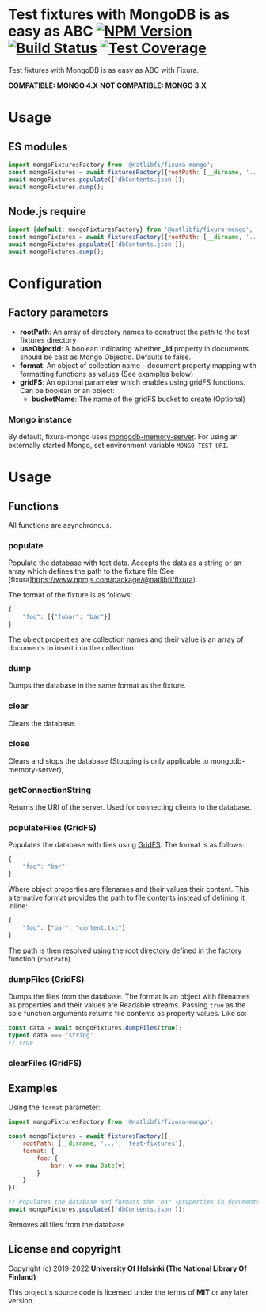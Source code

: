 # Test fixtures with MongoDB is as easy as ABC [![NPM Version](https://img.shields.io/npm/v/@natlibfi/fixura-mongo.svg)](https://npmjs.org/package/@natlibfi/fixura-mongo) [![Build Status](https://travis-ci.org/NatLibFi/fixura-mongo-js.svg)](https://travis-ci.org/NatLibFi/fixura-mongo-js) [![Test Coverage](https://codeclimate.com/github/NatLibFi/fixura-mongo-js/badges/coverage.svg)](https://codeclimate.com/github/NatLibFi/fixura-mongo-js/coverage)

Test fixtures with MongoDB is as easy as ABC with Fixura.

**COMPATIBLE: MONGO 4.X**
**NOT COMPATIBLE: MONGO 3.X**

# Usage
## ES modules
```js
import mongoFixturesFactory from '@natlibfi/fixura-mongo';
const mongoFixtures = await fixturesFactory({rootPath: [__dirname, '...', 'test-fixtures']});
await mongoFixtures.populate(['dbContents.json']);
await mongoFixtures.dump();
```
## Node.js require
```js
import {default: mongoFixturesFactory} from '@natlibfi/fixura-mongo';
const mongoFixtures = await fixturesFactory({rootPath: [__dirname, '...', 'test-fixtures']});
await mongoFixtures.populate(['dbContents.json']);
await mongoFixtures.dump();
```
# Configuration
## Factory parameters
- **rootPath**: An array of directory names to construct the path to the test fixtures directory
- **useObjectId**: A boolean indicating whether **_id** property in documents should be cast as Mongo ObjectId. Defaults to false.
- **format**: An object of collection name - document property mapping with formatting functions as values (See examples below)
- **gridFS**: An optional parameter which enables using gridFS functions. Can be boolean or an object:
  - **bucketName**: The name of the gridFS bucket to create (Optional)
### Mongo instance
By default, fixura-mongo uses [mongodb-memory-server](https://www.npmjs.com/package/mongodb-memory-server). For using an externally started Mongo, set environment variable `MONGO_TEST_URI`.
# Usage
## Functions
All functions are asynchronous.
### populate
Populate the database with test data. Accepts the data as a string or an array which defines the path to the fixture file (See [fixura]https://www.npmjs.com/package/@natlibfi/fixura).

The format of the fixture is as follows:
```js
{
    "foo": [{"fubar": "bar"}]
}
```
The object properties are collection names and their value is an array of documents to insert into the collection.
### dump
Dumps the database in the same format as the fixture.
### clear
Clears the database.
### close
Clears and stops the database (Stopping is only applicable to mongodb-memory-server),
### getConnectionString
Returns the URI of the server. Used for connecting clients to the database.
### populateFiles (GridFS)
Populates the database with files using [GridFS](https://docs.mongodb.com/manual/core/gridfs/). The format is as follows:
```js
{
    "foo": "bar"
}
```
Where object properties are filenames and their values their content. This alternative format provides the path to file contents instead of defining it inline:
```js
{
    "foo": ["bar", "content.txt"]
}
```
The path is then resolved using the root directory defined in the factory function (`rootPath`).
### dumpFiles (GridFS)
Dumps the files from the database. The format is an object with filenames as properties and their values are Readable streams. Passing `true` as the sole function arguments returns file contents as property values. Like so:
```js
const data = await mongoFixtures.dumpFiles(true);
typeof data === 'string'
// true
```
### clearFiles (GridFS)
## Examples
Using the `format` parameter:
```js
import mongoFixturesFactory from '@natlibfi/fixura-mongo';

const mongoFixtures = await fixturesFactory({
    rootPath: [__dirname, '...', 'test-fixtures'],
    format: {
        foo: {
            bar: v => new Date(v)
        }
    }
});

// Populates the database and formats the 'bar'-properties in documents of the foo'-collection as Dates
await mongoFixtures.populate(['dbContents.json']);

```
Removes all files from the database
## License and copyright

Copyright (c) 2019-2022 **University Of Helsinki (The National Library Of Finland)**

This project's source code is licensed under the terms of **MIT** or any later version.
